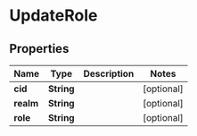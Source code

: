 

# UpdateRole


## Properties

| Name | Type | Description | Notes |
|------------ | ------------- | ------------- | -------------|
|**cid** | **String** |  |  [optional] |
|**realm** | **String** |  |  [optional] |
|**role** | **String** |  |  [optional] |



